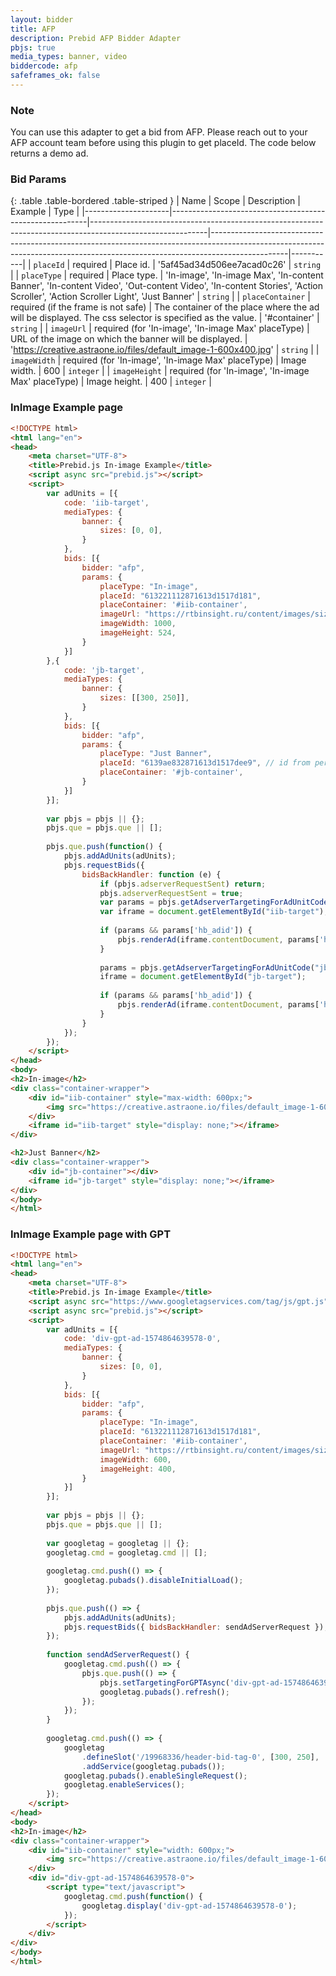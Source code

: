 ```yaml
---
layout: bidder
title: AFP
description: Prebid AFP Bidder Adapter
pbjs: true
media_types: banner, video
biddercode: afp
safeframes_ok: false
---
```


### Note

You can use this adapter to get a bid from AFP.
Please reach out to your AFP account team before using this plugin to get placeId.
The code below returns a demo ad.


### Bid Params

{: .table .table-bordered .table-striped }
| Name                | Scope                                                   | Description                                                                                               | Example                                                                                                                                                                       | Type      |
|---------------------|---------------------------------------------------------|-----------------------------------------------------------------------------------------------------------|-------------------------------------------------------------------------------------------------------------------------------------------------------------------------------|-----------|
| `placeId`           | required                                                | Place id.                                                                                                 | '5af45ad34d506ee7acad0c26'                                                                                                                                                    | `string`  |
| `placeType`         | required                                                | Place type.                                                                                               | 'In-image', 'In-image Max', 'In-content Banner', 'In-content Video', 'Out-content Video', 'In-content Stories', 'Action Scroller', 'Action Scroller Light', 'Just Banner'     | `string`  |
| `placeContainer`    | required (if the frame is not safe)                     | The container of the place where the ad will be displayed. The css selector is specified as the value.    | '#container'                                                                                                                                                                  | `string`  |
| `imageUrl`          | required (for 'In-image', 'In-image Max' placeType)     | URL of the image on which the banner will be displayed.                                                   | 'https://creative.astraone.io/files/default_image-1-600x400.jpg'                                                                                                              | `string`  |
| `imageWidth`        | required (for 'In-image', 'In-image Max' placeType)     | Image width.                                                                                              | 600                                                                                                                                                                           | `integer` |
| `imageHeight`       | required (for 'In-image', 'In-image Max' placeType)     | Image height.                                                                                             | 400                                                                                                                                                                           | `integer` |


### InImage Example page


```html
<!DOCTYPE html>
<html lang="en">
<head>
	<meta charset="UTF-8">
	<title>Prebid.js In-image Example</title>
	<script async src="prebid.js"></script>
	<script>
		var adUnits = [{
			code: 'iib-target',
			mediaTypes: {
				banner: {
					sizes: [0, 0],
				}
			},
			bids: [{
				bidder: "afp",
				params: {
					placeType: "In-image",
					placeId: "613221112871613d1517d181",
					placeContainer: '#iib-container',
					imageUrl: "https://rtbinsight.ru/content/images/size/w1000/2021/05/ximage-30.png.pagespeed.ic.IfuX4zAEPP.png",
					imageWidth: 1000,
					imageHeight: 524,
				}
			}]
		},{
			code: 'jb-target',
			mediaTypes: {
				banner: {
					sizes: [[300, 250]],
				}
			},
			bids: [{
				bidder: "afp",
				params: {
					placeType: "Just Banner",
					placeId: "6139ae832871613d1517dee9", // id from personal account
					placeContainer: '#jb-container',
				}
			}]
		}];
		
		var pbjs = pbjs || {};
		pbjs.que = pbjs.que || [];
		
		pbjs.que.push(function() {
			pbjs.addAdUnits(adUnits);
			pbjs.requestBids({
				bidsBackHandler: function (e) {
					if (pbjs.adserverRequestSent) return;
					pbjs.adserverRequestSent = true;
					var params = pbjs.getAdserverTargetingForAdUnitCode("iib-target");
					var iframe = document.getElementById("iib-target");
					
					if (params && params['hb_adid']) {
						pbjs.renderAd(iframe.contentDocument, params['hb_adid']);
					}
					
					params = pbjs.getAdserverTargetingForAdUnitCode("jb-target");
					iframe = document.getElementById("jb-target");
					
					if (params && params['hb_adid']) {
						pbjs.renderAd(iframe.contentDocument, params['hb_adid']);
					}
				}
			});
		});
	</script>
</head>
<body>
<h2>In-image</h2>
<div class="container-wrapper">
	<div id="iib-container" style="max-width: 600px;">
		<img src="https://creative.astraone.io/files/default_image-1-600x400.jpg" width="100%" />
	</div>
	<iframe id="iib-target" style="display: none;"></iframe>
</div>

<h2>Just Banner</h2>
<div class="container-wrapper">
	<div id="jb-container"></div>
	<iframe id="jb-target" style="display: none;"></iframe>
</div>
</body>
</html>
```
### InImage Example page with GPT

```html
<!DOCTYPE html>
<html lang="en">
<head>
	<meta charset="UTF-8">
	<title>Prebid.js In-image Example</title>
	<script async src="https://www.googletagservices.com/tag/js/gpt.js"></script>
	<script async src="prebid.js"></script>
	<script>
		var adUnits = [{
			code: 'div-gpt-ad-1574864639578-0',
			mediaTypes: {
				banner: {
					sizes: [0, 0],
				}
			},
			bids: [{
				bidder: "afp",
				params: {
					placeType: "In-image",
					placeId: "613221112871613d1517d181",
					placeContainer: '#iib-container',
					imageUrl: "https://rtbinsight.ru/content/images/size/w1000/2021/05/ximage-30.png.pagespeed.ic.IfuX4zAEPP.png",
					imageWidth: 600,
					imageHeight: 400,
				}
			}]
		}];
		
		var pbjs = pbjs || {};
		pbjs.que = pbjs.que || [];
		
		var googletag = googletag || {};
		googletag.cmd = googletag.cmd || [];
		
		googletag.cmd.push(() => {
			googletag.pubads().disableInitialLoad();
		});
		
		pbjs.que.push(() => {
			pbjs.addAdUnits(adUnits);
			pbjs.requestBids({ bidsBackHandler: sendAdServerRequest });
		});
		
		function sendAdServerRequest() {
			googletag.cmd.push(() => {
				pbjs.que.push(() => {
					pbjs.setTargetingForGPTAsync('div-gpt-ad-1574864639578-0');
					googletag.pubads().refresh();
				});
			});
		}
		
		googletag.cmd.push(() => {
			googletag
				.defineSlot('/19968336/header-bid-tag-0', [300, 250], 'div-gpt-ad-1574864639578-0')
				.addService(googletag.pubads());
			googletag.pubads().enableSingleRequest();
			googletag.enableServices();
		});
	</script>
</head>
<body>
<h2>In-image</h2>
<div class="container-wrapper">
	<div id="iib-container" style="width: 600px;">
		<img src="https://creative.astraone.io/files/default_image-1-600x400.jpg" width="100%" />
	</div>
	<div id="div-gpt-ad-1574864639578-0">
		<script type="text/javascript">
			googletag.cmd.push(function() {
				googletag.display('div-gpt-ad-1574864639578-0');
			});
		</script>
	</div>
</div>
</body>
</html>                   
```
